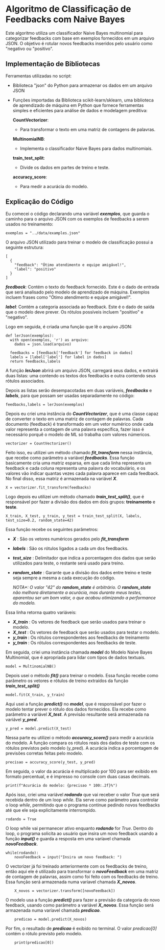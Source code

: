 # Algoritmo de Classificação de Feedbacks com Naive Bayes

Este algoritmo utiliza um classificador Naive Bayes multinomial para categorizar feedbacks com base em exemplos fornecidos em um arquivo JSON. O objetivo é rotular novos feedbacks inseridos pelo usuário como "negativo ou "positivo".

## Implementação de Bibliotecas

Ferramentas utilizadas no script:

- Biblioteca "json" do Python para armazenar os dados em um arquivo JSON

- Funções importadas da Biblioteca scikit-learn/sklearn, uma biblioteca de aprendizado de máquina em Python que fornece ferramentas simples e eficientes para análise de dados e modelagem preditiva:

   **CountVectorizer**: 
     - Para transformar o texto em uma matriz de contagens de palavras.
  
   **MultinomialNB**: 
     - Implementa o classificador Naive Bayes para dados multinomiais.
  
   **train_test_split**: 
     - Divide os dados em partes de treino e teste.
  
   **accuracy_score**: 
     - Para medir a acurácia do modelo.

## Explicação do Código

Eu comecei o código declarando uma variável **_exemplos_**, que guarda o caminho para o arquivo JSON com os exemplos de feedbacks a serem usados no treinamento:
```
exemplos = "../data/examples.json"
```

O arquivo JSON utilizado para treinar o modelo de classificação possui a seguinte estrutura:

```
[
  {
    "feedback": "Ótimo atendimento e equipe amigável!",
    "label": "positivo"
  }
]
```
**_feedback_**: Contém o texto do feedback fornecido. Este é o dado de entrada que será analisado pelo modelo de aprendizado de máquina. Exemplos incluem frases como "Ótimo atendimento e equipe amigável!".

**_label_**: Contém a categoria associada ao feedback. Este é o dado de saída que o modelo deve prever. Os rótulos possíveis incluem "positivo" e "negativo".

Logo em seguida, é criada uma função que lê o arquivo JSON:

```
def lerJson(exemplos):
  with open(exemplos, 'r') as arquivo:
    dados = json.load(arquivo)

  feedbacks = [feedback['feedback'] for feedback in dados]
  labels = [label['label'] for label in dados]
  return feedbacks,labels
```

A função **_lerJson_** abrirá um arquivo JSON, carregará seus dados, e extrairá duas listas: uma contendo os textos dos feedbacks e outra contendo seus rótulos associados.

Depois as listas serão desempacotadas em duas variáveis, **_feedbacks_** e **_labels_**, para que possam ser usadas separadamente no código:

```
feedbacks,labels = lerJson(exemplos)
```
Depois eu criei uma instância do **_CountVectorizer_**, que é uma classe capaz de converter o texto em uma matriz de contagem de palavras. Cada documento (feedback) é transformado em um vetor numérico onde cada valor representa a contagem de uma palavra específica, fazer isso é necessário porquê o modelo de ML só trabalha com valores númericos.

```
vectorizer = CountVectorizer()
```

Feito isso, eu utilizei um método chamado **_fit_transform_** nessa instância, que recebe como parâmetro a variável **_feedbacks_**. Essa função basicamente cria uma matriz esparsa, em que cada linha representa um feedback e cada coluna representa uma palavra do vocabulário, e os valores vão indicar quantas vezes cada palavra aparece em cada feedback. No final disso, essa matriz é armazenada na variável **_X_**.

```
X = vectorizer.fit_transform(feedbacks)
```

Logo depois eu utilizei um método chamado **_train_test_split()_**, que é responsável por fazer a divisão dos dados em dois grupos: **treinamento** e **teste**.

```
X_train, X_test, y_train, y_test = train_test_split(X, labels, test_size=0.2, random_state=42)
```

Essa função recebe os seguintes parâmetros:

- **_X_** : São os vetores numéricos gerados pelo **_fit_transform_**
- **_labels_** : São os rótulos ligados a cada um dos feedbacks.
- **_test_size_** : Delimitador que indica a porcentagem dos dados que serão utilizados para teste, o restante será usado para treino.
- **_random_state_** : Garante que a divisão dos dados entre treino e teste seja sempre a mesma a cada execução do código.   

    _NOTA*: O valor "42" do **random_state** é arbitrário. O **random_state** não melhora diretamente a acurácia, mas durante meus testes, aparentou ser um bom valor, o que acabou otimizando a performance do modelo._

Essa linha retorna quatro variáveis:

- **_X_train_** : Os vetores de feedback que serão usados para treinar o modelo.
- **_X_test_** : Os vetores de feedback que serão usados para testar o modelo.
- **_y_train_** : Os rótulos correspondentes aos feedbacks de treinamento
- **_y_train_** : Os rótulos correspondentes aos feedbacks de teste.


Em seguida, criei uma instância chamada **_model_** do Modelo Naive Bayes Multinomial, que é apropriada para lidar com tipos de dados textuais.
```
model = MultinomialNB()
```

Depois usei o método **_fit()_** para treinar o modelo. Essa função recebe como parâmetro os vetores e rótulos de treino extraídos da função **_train_test_split()_**
```
model.fit(X_train, y_train)
```

Aqui usei a função **_predict()_** no **_model_**, que é responsável por fazer o modelo tentar prever o rótulo dos dados fornecidos. Ela recebe como parâmetro a variável **_X_test_**. A previsão resultante será armazenada na variável **_y_pred_**.

```
y_pred = model.predict(X_test)
```

Nessa parte eu utilizei o método **_accuracy_score()_** para medir a acurácia do modelo. A função compara os rótulos reais dos dados de teste com os rótulos previstos pelo modelo (y_pred). A acurácia indica a porcentagem de previsões corretas feitas pelo modelo.

```
precisao = accuracy_score(y_test, y_pred)
```
Em seguida, o valor da acurácia é multiplicado por 100 para ser exibido em formato percentual, e é impresso no console com duas casas decimais.
```
print(f"Acurácia do modelo: {precisao * 100:.2f}%")
```

Após isso, criei uma variável **_rodando_** que vai receber o valor *True* que será recebida dentro de um loop *while*. Ela serve como parâmetro para controlar o loop *while*, permitindo que o programa continue pedindo novos feedbacks até que ele seja explicitamente interrompido.

```
rodando = True
```

O loop while vai permanecer ativo enquanto **_rodando_** for *True*. Dentro do loop, o programa solicita ao usuário que insira um novo feedback usando a função **_input()_** e guarda a resposta em uma varíavel chamada **_novoFeedback_**.
```
while(rodando):
    novoFeedback = input("Insira um novo feedback: ")
```

O vectorizer já foi treinado anteriormente com os feedbacks de treino, então aqui ele é utilizado para transformar o **_novoFeedback_** em uma matriz de contagem de palavras, assim como foi feito com os feedbacks de treino. Essa função será armazenada numa varíavel chamada **_X_novos_**.

```
    X_novos = vectorizer.transform([novoFeedback])
```
O modelo usa a função **_predict()_** para fazer a previsão da categoria do novo feedback, usando como parâmetro a variável **_X_novos_**. Essa função será armazenada numa varíavel chamada **_predicao_**.
  
```
    predicao = model.predict(X_novos)
```

Por fim, o resultado de **_predicao_** é exibido no terminal. O valor *predicao[0]* contém o rótulo previsto pelo modelo.

```
    print(predicao[0])
```
